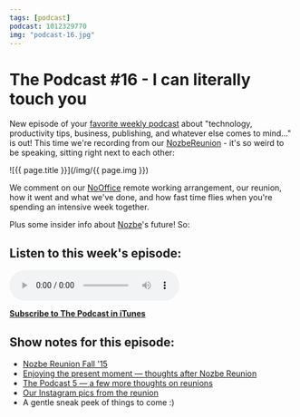 ```yaml
---
tags: [podcast]
podcast: 1012329770
img: "podcast-16.jpg"
---
```


# The Podcast #16 - I can literally touch you

New episode of your [favorite weekly podcast][p] about "technology, productivity tips, business, publishing, and whatever else comes to mind..." is out! This time we're recording from our [NozbeReunion](/NozbeReunion) - it's so weird to be speaking, sitting right next to each other:

<!--More-->

![{{ page.title }}](/img/{{ page.img }})

We comment on our [NoOffice](/NoOffice) remote working arrangement, our reunion, how it went and what we've done, and how fast time flies when you're spending an intensive week together.

Plus some insider info about [Nozbe][n]'s future! So:

## Listen to this week's episode:

<audio controls>
<source src="https://files.nozbe.com/podcast/016.mp3" type="audio/mpeg">
</audio>

**[Subscribe to The Podcast in iTunes][i]**

## Show notes for this episode:

  * [Nozbe Reunion Fall '15](https://nozbe.com/blog/nozbereunion/)
  * [Enjoying the present moment — thoughts after Nozbe Reunion](https://sliwinski.com/present/)
  * [The Podcast 5 — a few more thoughts on reunions](/podcast-5)
  * [Our Instagram pics from the reunion](https://instagram.com/explore/tags/nozbereunion/)
  * A gentle sneak peek of things to come :)

[e]: /podcast-16
[p]: /podcast
[n]: https://nozbe.com/?a=mike
[r]: https://michael.gratis/radex
[i]: https://michael.gratis/thepodcast